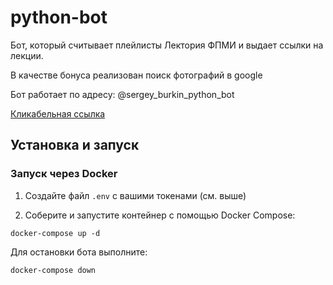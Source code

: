 # python-bot

Бот, который считывает плейлисты Лектория ФПМИ и выдает ссылки на лекции.

В качестве бонуса реализован поиск фотографий в google

Бот работает по адресу:
@sergey_burkin_python_bot

[Кликабельная ссылка](https://t.me/sergey_burkin_python_bot)

## Установка и запуск

### Запуск через Docker

1. Создайте файл `.env` с вашими токенами (см. выше)

2. Соберите и запустите контейнер с помощью Docker Compose:
```
docker-compose up -d
```

Для остановки бота выполните:
```
docker-compose down
```
